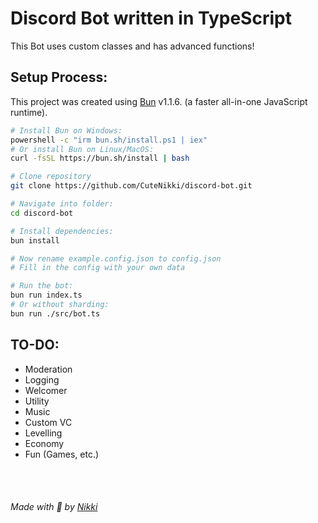 # Discord Bot written in TypeScript

This Bot uses custom classes and has advanced functions!

## Setup Process:

This project was created using [Bun](https://bun.sh) v1.1.6. (a faster all-in-one JavaScript runtime).

```bash
# Install Bun on Windows:
powershell -c "irm bun.sh/install.ps1 | iex"
# Or install Bun on Linux/MacOS:
curl -fsSL https://bun.sh/install | bash

# Clone repository
git clone https://github.com/CuteNikki/discord-bot.git

# Navigate into folder:
cd discord-bot

# Install dependencies:
bun install

# Now rename example.config.json to config.json
# Fill in the config with your own data

# Run the bot:
bun run index.ts
# Or without sharding:
bun run ./src/bot.ts
```

## TO-DO:

- Moderation
- Logging
- Welcomer
- Utility
- Music
- Custom VC
- Levelling
- Economy
- Fun (Games, etc.)

<br><br />

###### Made with 💖 by [Nikki](https://github.com/CuteNikki/)
